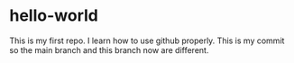 # hello-world
This is my first repo. I learn how to use github properly.
This is my commit so the main branch and this branch now are different.
